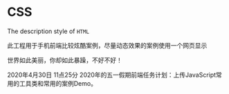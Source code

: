 # CSS
The description style of `HTML`

此工程用于手机前端比较炫酷案例，尽量动态效果的案例使用一个网页显示

世界如此美丽，你却如此暴躁，不好不好！

2020年4月30日 11点25分
    2020年的五一假期前端任务计划：上传JavaScript常用的工具类和常用的案例Demo。